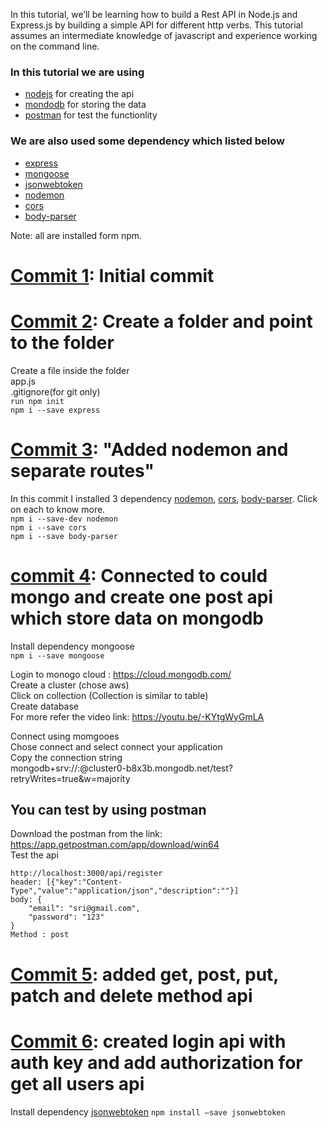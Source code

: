 In this tutorial, we’ll be learning how to build a Rest API in Node.js and Express.js by building a simple API for different http verbs. 
This tutorial assumes an intermediate knowledge of javascript and experience working on the command line.

### In this tutorial we are using 

* [nodejs](https://nodejs.org/en/) for creating the api
* [mondodb](https://www.mongodb.com/) for storing the data
* [postman](https://www.getpostman.com/) for test the functionlity

### We are also used some dependency which listed below
* [express]()
* [mongoose](https://www.npmjs.com/package/mongoose)
* [jsonwebtoken](https://www.npmjs.com/package/jsonwebtoken)
* [nodemon](https://www.npmjs.com/package/nodemon)
* [cors](https://www.npmjs.com/package/cors)
* [body-parser](https://www.npmjs.com/package/body-parser)

Note: all are installed form npm.


# [Commit 1](https://github.com/SrikrushnaP/node-rest-api/commit/80e65ac73405de7f3f7851611f7d2793023ed6fb): Initial commit

# [Commit 2](https://github.com/SrikrushnaP/node-rest-api/commit/cb7438c2200c629c0365f19bffe83ac605f29736): Create a folder and point to the folder 
Create a file inside the folder <br />
app.js <br />
.gitignore(for git only) <br />
``` run npm init ```<br />
``` npm i --save express ```<br />

# [Commit 3](https://github.com/SrikrushnaP/node-rest-api/commit/7c2cffb0431d1b81d6b3492123462e67f14994f0):  "Added nodemon and separate routes"
In this commit I installed 3 dependency [nodemon](https://www.npmjs.com/package/nodemon), [cors](https://www.npmjs.com/package/cors), [body-parser](https://www.npmjs.com/package/body-parser). Click on each to know more. <br />
``` npm i --save-dev nodemon ```<br />
``` npm i --save cors ```<br />
``` npm i --save body-parser ```<br />

# [commit 4](https://github.com/SrikrushnaP/node-rest-api/commit/5f980bb9e9213a6be8f3e7e0a33df06086c87b38): Connected to could mongo and create one post api which store data on mongodb
Install dependency mongoose <br />
```npm i --save mongoose```

Login to monogo cloud : https://cloud.mongodb.com/ <br />
Create a cluster (chose aws) <br />
Click on collection (Collection is similar to table) <br />
Create database <br />
For more refer the video link: https://youtu.be/-KYtgWyGmLA <br />

Connect using momgooes<br />
Chose connect and select connect your application <br />
Copy the connection string  <br />
mongodb+srv://<username>:<password>@cluster0-b8x3b.mongodb.net/test?retryWrites=true&w=majority
  
## You can test by using postman
Download the postman from the link: https://app.getpostman.com/app/download/win64 <br />
Test the api <br />
```
http://localhost:3000/api/register
header: [{"key":"Content-Type","value":"application/json","description":""}]
body: {
	"email": "sri@gmail.com",
	"password": "123"
}
Method : post
```


# [Commit 5](https://github.com/SrikrushnaP/node-rest-api/commit/3e565f4a748edfe7de5cd62bf80282d29d5d60ff): added get, post, put, patch and delete method api

# [Commit 6](https://github.com/SrikrushnaP/node-rest-api/commit/78371d4b837c8717297e61a9d7c3339746a31905): created login api with auth key and add authorization for get all users api
Install dependency [jsonwebtoken](https://www.npmjs.com/package/jsonwebtoken)
``` npm install –save jsonwebtoken ```




